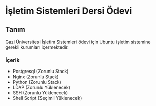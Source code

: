# İşletim Sistemleri Dersi Ödevi

## Tanım

Gazi Üniversitesi İşletim Sistemleri ödevi için Ubuntu işletim sistemine gerekli kurumları içermektedir.

### İçerik

- Postgresql (Zorunlu Stack)
- Nginx (Zorunlu Stack)
- Python (Zorunlu Stack)
- LDAP (Zorunlu Yüklenecek)
- SSH (Zorunlu Yüklenecek)
- Shell Script (Seçimli Yüklenecek)
